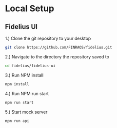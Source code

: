 # Local Setup

## Fidelius UI



1.) Clone the git repository to your desktop

```bash
git clone https://github.com/FINRAOS/fidelius.git
```
 
2.) Navigate to the directory the repository saved to

```bash
cd fidelius/fidelius-ui
```

3.) Run NPM install
```bash
npm install
```

4.) Run NPM run start
```bash
npm run start
```


5.) Start mock server
```bash
npm run api
```